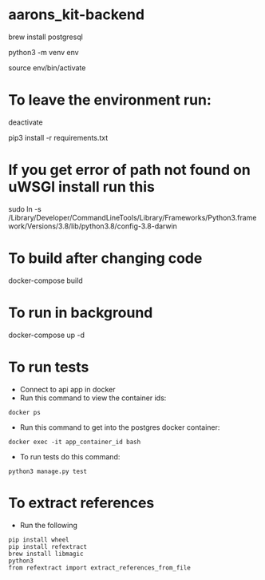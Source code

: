 # aarons_kit-backend

brew install postgresql

python3 -m venv env

source env/bin/activate

# To leave the environment run:
deactivate

pip3 install -r requirements.txt

# If you get error of path not found on uWSGI install run this
sudo ln -s /Library/Developer/CommandLineTools/Library/Frameworks/Python3.framework/Versions/3.8/lib/python3.8/config-3.8-darwin <INSERT YOUR NOT-FOUND-PATH HERE WITHOUT libpython3.8.a FILENAME>

# To build after changing code
docker-compose build

# To run in background
docker-compose up -d

# To run tests

- Connect to api app in docker
- Run this command to view the container ids:
```
docker ps
```
- Run this command to get into the postgres docker container:
```
docker exec -it app_container_id bash
```
- To run tests do this command:
```
python3 manage.py test
```

# To extract references
- Run the following
```
pip install wheel
pip install refextract 
brew install libmagic
python3
from refextract import extract_references_from_file
```

